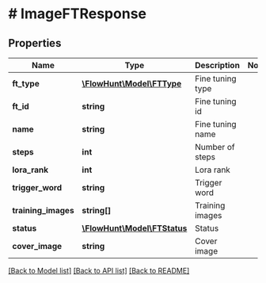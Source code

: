 # # ImageFTResponse

## Properties

Name | Type | Description | Notes
------------ | ------------- | ------------- | -------------
**ft_type** | [**\FlowHunt\Model\FTType**](FTType.md) | Fine tuning type |
**ft_id** | **string** | Fine tuning id |
**name** | **string** | Fine tuning name |
**steps** | **int** | Number of steps |
**lora_rank** | **int** | Lora rank |
**trigger_word** | **string** | Trigger word |
**training_images** | **string[]** | Training images |
**status** | [**\FlowHunt\Model\FTStatus**](FTStatus.md) | Status |
**cover_image** | **string** | Cover image |

[[Back to Model list]](../../README.md#models) [[Back to API list]](../../README.md#endpoints) [[Back to README]](../../README.md)
